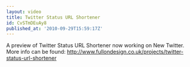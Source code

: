 ```yaml
---
layout: video
title: Twitter Status URL Shortener
id: CvSTmDEuAy8
published_at: '2010-09-29T15:59:17Z'
---
```

A preview of Twitter Status URL Shortener now working on New Twitter. More info can be found:
http://www.fullondesign.co.uk/projects/twitter-status-url-shortener